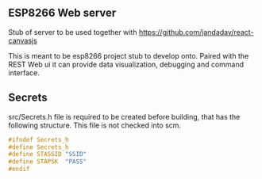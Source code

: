 ## ESP8266 Web server
Stub of server to be used together with https://github.com/jandadav/react-canvasjs

This is meant to be esp8266 project stub to develop onto. Paired with the REST Web ui it can provide data visualization, debugging and command interface.

## Secrets

src/Secrets.h file is required to be created before building, that has the following structure. This file is not checked into scm.
```c
#ifndef Secrets_h
#define Secrets_h
#define STASSID "SSID"
#define STAPSK  "PASS"
#endif
```